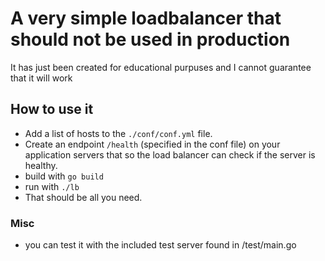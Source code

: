 # A very simple loadbalancer that should not be used in production
It has just been created for educational purpuses and I cannot guarantee that it will work

## How to use it
* Add a list of hosts to the `./conf/conf.yml` file.
* Create an endpoint `/health` (specified in the conf file) on your application servers that so the load balancer can check if the server is healthy.
* build with `go build`
* run with `./lb`
* That should be all you need.

### Misc
* you can test it with the included test server found in /test/main.go


